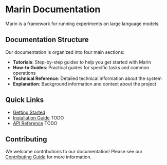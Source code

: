 # Marin Documentation

Marin is a framework for running experiments on large language models.

## Documentation Structure

Our documentation is organized into four main sections:

- **Tutorials**: Step-by-step guides to help you get started with Marin
- **How-to Guides**: Practical guides for specific tasks and common operations
- **Technical Reference**: Detailed technical information about the system
- **Explanation**: Background information and context about the project

## Quick Links

- [Getting Started](tutorials/getting-started.md)
- [Installation Guide](how-to-guides/installation.md) TODO
- [API Reference](reference/api.md) TODO

## Contributing

We welcome contributions to our documentation! Please see our [Contributing Guide](how-to-guides/contributing.md) for more information.

